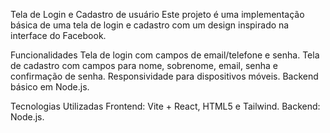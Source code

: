 Tela de Login e Cadastro de usuário
Este projeto é uma implementação básica de uma tela de login e cadastro com um design inspirado na interface do Facebook. 

Funcionalidades
Tela de login com campos de email/telefone e senha.
Tela de cadastro com campos para nome, sobrenome, email, senha e confirmação de senha.
Responsividade para dispositivos móveis.
Backend básico em Node.js.

Tecnologias Utilizadas
Frontend: Vite + React, HTML5 e Tailwind.
Backend: Node.js.
